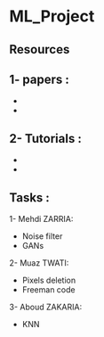 # ML_Project

## Resources
1- papers :
- 
- 
- 
2- Tutorials :
- 
-
-

## Tasks :
1- Mehdi ZARRIA:
- Noise filter
- GANs

2- Muaz TWATI:
- Pixels deletion
- Freeman code 

3- Aboud ZAKARIA:
- KNN
